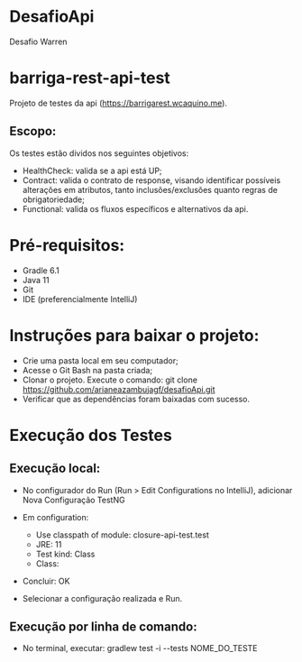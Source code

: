 # DesafioApi
Desafio Warren
# barriga-rest-api-test

Projeto de testes da api (https://barrigarest.wcaquino.me).

## Escopo:

Os testes estão dividos nos seguintes objetivos:
* HealthCheck: valida se a api está UP;
* Contract: valida o contrato de response, visando identificar possíveis alterações em atributos, tanto inclusões/exclusões quanto regras de obrigatoriedade;
* Functional: valida os fluxos específicos e alternativos da api.

# Pré-requisitos:

* Gradle 6.1
* Java 11
* Git
* IDE (preferencialmente IntelliJ)

# Instruções para baixar o projeto:

* Crie uma pasta local em seu computador;
* Acesse o Git Bash na pasta criada;
* Clonar o projeto. Execute o comando: git clone https://github.com/arianeazambujagf/desafioApi.git
* Verificar que as dependências foram baixadas com sucesso.

# Execução dos Testes

## Execução local:

* No configurador do Run (Run > Edit Configurations no IntelliJ), adicionar Nova Configuração TestNG
* Em configuration:  
    - Use classpath of module: closure-api-test.test
    - JRE: 11
    - Test kind: Class
    - Class: <selecionar o nome da classe de teste>
   
* Concluir: OK
* Selecionar a configuração realizada e Run.

## Execução por linha de comando:

* No terminal, executar: gradlew test -i --tests NOME_DO_TESTE 



